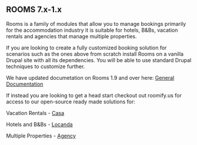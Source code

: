 ROOMS 7.x-1.x
-------------
Rooms is a family of modules that allow you to manage bookings primarily for the accommodation industry it is suitable for hotels, B&Bs, vacation rentals and agencies that manage multiple properties.

If you are looking to create a fully customized booking solution for scenarios such as the ones above from scratch install Rooms on a vanilla Drupal site with all its dependencies. You will be able to use standard Drupal techniques to customize further.

We have updated documetation on Rooms 1.9 and over here:
[General Documentation](http://docs.roomify.us) 


If instead you are looking to get a head start checkout out roomify.us for access to our open-source ready made solutions for:

Vacation Rentals - [Casa](https://roomify.us/casa-vacation-rental-websites)

Hotels and B&Bs - [Locanda](https://roomify.us/locanda-hotel-website)

Multiple Properties - [Agency](https://roomify.us/roomify-agency-for-multiple-property-rentals)
